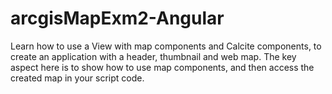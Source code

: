 # arcgisMapExm2-Angular
Learn how to use a View with map components and Calcite components, to create an application with a header, thumbnail and web map. The key aspect here is to show how to use map components, and then access the created map in your script code.
